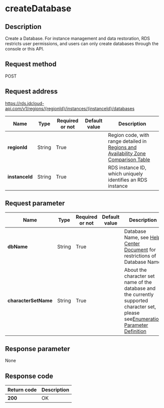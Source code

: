 # createDatabase


## Description
Create a Database. For instance management and data restoration, RDS restricts user permissions, and users can only create databases through the console or this API.

## Request method
POST

## Request address
https://rds.jdcloud-api.com/v1/regions/{regionId}/instances/{instanceId}/databases

|Name|Type|Required or not|Default value|Description|
|---|---|---|---|---|
|**regionId**|String|True| |Region code, with range detailed in [Regions and Availability Zone Comparison Table](../Enum-Definitions/Regions-AZ.md)|
|**instanceId**|String|True| |RDS instance ID, which uniquely identifies an RDS instance|

## Request parameter
|Name|Type|Required or not|Default value|Description|
|---|---|---|---|---|
|**dbName**|String|True| |Database Name, see [Help Center Document](../../../documentation/Database-and-Cache-Service/RDS/Introduction/Restrictions/SQLServer-Restrictions.md) for restrictions of Database Name|
|**characterSetName**|String|True| |About the character set name of the database and the currently supported character set, please see[Enumeration Parameter Definition](../Enum-Definitions/Enum-Definitions.md)|


## Response parameter
None


## Response code
|Return code|Description|
|---|---|
|**200**|OK|
